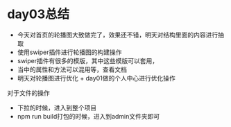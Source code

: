# day03总结
- 今天对首页的轮播图大致做完了，效果还不错，明天对结构里面的内容进行抽取
- 使用swiper插件进行轮播图的构建操作
- swiper插件有很多的模版，其中这些模版可以套用，
- 当中的属性和方法可以混用等，查看文档
- 明天对轮播图进行优化 + day01做的个人中心进行优化操作

对于文件的操作
- 下拉的时候，进入到整个项目
- npm run build打包的时候，进入到admin文件夹即可



